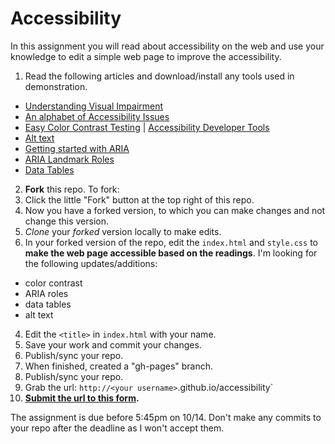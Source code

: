 # Accessibility

In this assignment you will read about accessibility on the web and use your knowledge to edit a simple web page to improve the accessibility.

1. Read the following articles and download/install any tools used in demonstration.
  * [Understanding Visual Impairment](http://a11yproject.com/posts/understanding-visual-impairment/)
  * [An alphabet of Accessibility Issues](https://the-pastry-box-project.net/anne-gibson/2014-july-31)
  * [Easy Color Contrast Testing](http://alistapart.com/blog/post/easy-color-contrast-testing) | [Accessibility Developer Tools](https://chrome.google.com/webstore/detail/accessibility-developer-t/fpkknkljclfencbdbgkenhalefipecmb/reviews?hl=en)
  * [Alt text](http://a11yproject.com/posts/alt-text/)
  * [Getting started with ARIA](http://a11yproject.com/posts/getting-started-aria/)
  * [ARIA Landmark Roles](http://a11yproject.com/posts/aria-landmark-roles/)
  * [Data Tables](http://webaim.org/techniques/tables/data)
2. **Fork** this repo. To fork:
  1. Click the little "Fork" button at the top right of this repo.
  2. Now you have a forked version, to which you can make changes and not change this version.
  3. *Clone* your *forked* version locally to make edits.
3. In your forked version of the repo, edit the `index.html` and `style.css` to **make the web page accessible based on the readings**. I'm looking for the following updates/additions:
  * color contrast
  * ARIA roles
  * data tables
  * alt text
4. Edit the `<title>` in `index.html` with your name.
4. Save your work and commit your changes.
5. Publish/sync your repo.
6. When finished, created a "gh-pages" branch.
7. Publish/sync your repo.
8. Grab the url: `http://<your username>`.github.io/accessibility`
9. **[Submit the url to this form](https://docs.google.com/forms/d/1d8QZBJFiwvxEAc_WqSyq6Qk9BlteR52qcPnZIp_4Zn4/viewform).**

The assignment is due before 5:45pm on 10/14. Don't make any commits to your repo after the deadline as I won't accept them.
